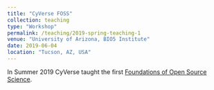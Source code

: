 ```yaml
---
title: "CyVerse FOSS"
collection: teaching
type: "Workshop"
permalink: /teaching/2019-spring-teaching-1
venue: "University of Arizona, BIO5 Institute"
date: 2019-06-04
location: "Tucson, AZ, USA"
---
```


In Summer 2019 CyVerse taught the first [Foundations of Open Source Science](https://cyverse-foundational-open-science-skills-2019.readthedocs-hosted.com/en/latest/index.html).
